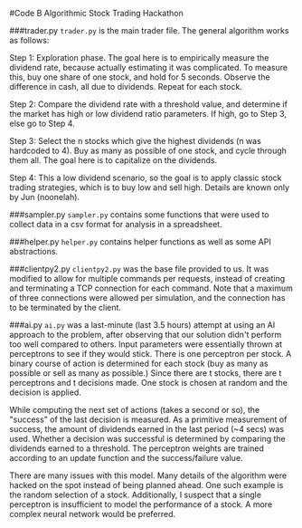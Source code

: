 #Code B Algorithmic Stock Trading Hackathon

###trader.py
`trader.py` is the main trader file. The general algorithm works as follows:

Step 1:
Exploration phase. The goal here is to empirically measure the dividend rate, because actually estimating it was complicated. To measure this, buy one share of one stock, and hold for 5 seconds. Observe the difference in cash, all due to dividends. Repeat for each stock.

Step 2:
Compare the dividend rate with a threshold value, and determine if the market has high or low dividend ratio parameters. If high, go to Step 3, else go to Step 4.

Step 3:
Select the n stocks which give the highest dividends (n was hardcoded to 4). Buy as many as possible of one stock, and cycle through them all. The goal here is to capitalize on the dividends.

Step 4:
This a low dividend scenario, so the goal is to apply classic stock trading strategies, which is to buy low and sell high. Details are known only by Jun (noonelah).

###sampler.py
`sampler.py` contains some functions that were used to collect data in a csv format for analysis in a spreadsheet.

###helper.py
`helper.py` contains helper functions as well as some API abstractions.

###clientpy2.py
`clientpy2.py` was the base file provided to us. It was modified to allow for multiple commands per requests, instead of creating and terminating a TCP connection for each command. Note that a maximum of three connections were allowed per simulation, and the connection has to be terminated by the client.

###ai.py
`ai.py` was a last-minute (last 3.5 hours) attempt at using an AI approach to the problem, after observing that our solution didn't perform too well compared to others. Input parameters were essentially thrown at perceptrons to see if they would stick. There is one perceptron per stock. A binary course of action is determined for each stock (buy as many as possible or sell as many as possible.) Since there are t stocks, there are t perceptrons and t decisions made. One stock is chosen at random and the decision is applied.

While computing the next set of actions (takes a second or so), the "success" of the last decision is measured. As a primitive measurement of success, the amount of dividends earned in the last period (~4 secs) was used. Whether a decision was successful is determined by comparing the dividends earned to a threshold. The perceptron weights are trained according to an update function and the success/failure value.

There are many issues with this model. Many details of the algorithm were hacked on the spot instead of being planned ahead. One such example is the random selection of a stock. Additionally, I suspect that a single perceptron is insufficient to model the performance of a stock. A more complex neural network would be preferred.
